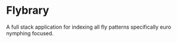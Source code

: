# Flybrary
A full stack application for indexing all fly patterns specifically euro nymphing focused. 
